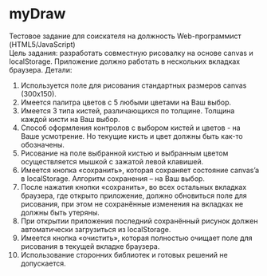 # myDraw
Тестовое задание для соискателя на должность Web-программист (HTML5/JavaScript)  
Цель задания: разработать совместную рисовалку на основе canvas и localStorage. Приложение должно работать в нескольких вкладках браузера.
Детали:
  1.	Используется поле для рисования стандартных размеров canvas (300x150).
  2.	Имеется палитра цветов с 5 любыми цветами на Ваш выбор.
  3.	Имеется 3 типа кистей, различающихся по толщине. Толщина каждой кисти на Ваш выбор.
  4.	Способ оформления контролов с выбором кистей и цветов - на Ваше усмотрение. Но текущие кисть и цвет должны быть как-то обозначены.
  5.	Рисование на поле выбранной кистью и выбранным цветом осуществляется мышкой с зажатой левой клавишей.
  6.	Имеется кнопка «сохранить», которая сохраняет состояние canvas’a в localStorage. Алгоритм сохранения – на Ваш выбор.
  7.	После нажатия кнопки «сохранить», во всех остальных вкладках браузера, где открыто приложение, должно обновиться поле для рисования, при этом не сохранённые изменения на вкладках не должны быть утеряны.
  8.	При открытии приложения последний сохранённый рисунок должен автоматически загрузиться из localStorage.
  9.	Имеется кнопка «очистить», которая полностью очищает поле для рисования в текущей вкладке браузера.
  10.	Использование сторонних библиотек и готовых решений не допускается.
